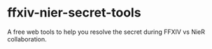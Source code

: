 # ffxiv-nier-secret-tools
A free web tools to help you resolve the secret during FFXIV vs NieR collaboration.
